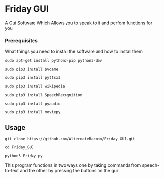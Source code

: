 # Friday GUI
A Gui Software Which Allows you to speak to it and perfom functions for you

### Prerequisites

What things you need to install the software and how to install them

```
sudo apt-get install python3-pip python3-dev

sudo pip3 install pygame

sudo pip3 install pyttsx3

sudo pip3 install wikipedia

sudo pip3 install SpeechRecognition

sudo pip3 install pyaudio

sudo pip3 install moviepy

```

## Usage

```
git clone https://github.com/AlternateRacoon/Friday_GUI.git

cd Friday_GUI

python3 Friday.py

```
This program functions in two ways one by taking commands from speech-to-text and the other by pressing the buttons on the gui
